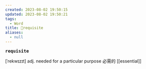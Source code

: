 ```yaml
---
created: 2023-08-02 19:50:15
updated: 2023-08-02 19:50:21
tags:
  - Word
title: 📖requisite
aliases:
  - null
---
```


<pre><strong>requisite</strong></pre>
[ˈrekwɪzɪt]
adj. needed for a particular purpose 必需的
[[essential]]
